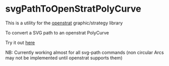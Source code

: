 # svgPathToOpenStratPolyCurve
This is a utility for the [openstrat](https://github.com/Rich2/openstrat) graphic/strategy library

To convert a SVG path to an openstrat PolyCurve

Try it out [here](https://w0d.github.io/svgPathToOpenStratPolyCurve/)

NB: Currently working almost for all svg-path commands (non circular Arcs may not be implemented until openstrat supports them)
